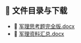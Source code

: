 

## 📄 文件目录与下载

- 📄 [军理思考题完全版.docx](%E5%86%9B%E7%90%86%E6%80%9D%E8%80%83%E9%A2%98%E5%AE%8C%E5%85%A8%E7%89%88.docx)
- 📄 [军理资料汇总.docx](%E5%86%9B%E7%90%86%E8%B5%84%E6%96%99%E6%B1%87%E6%80%BB.docx)
